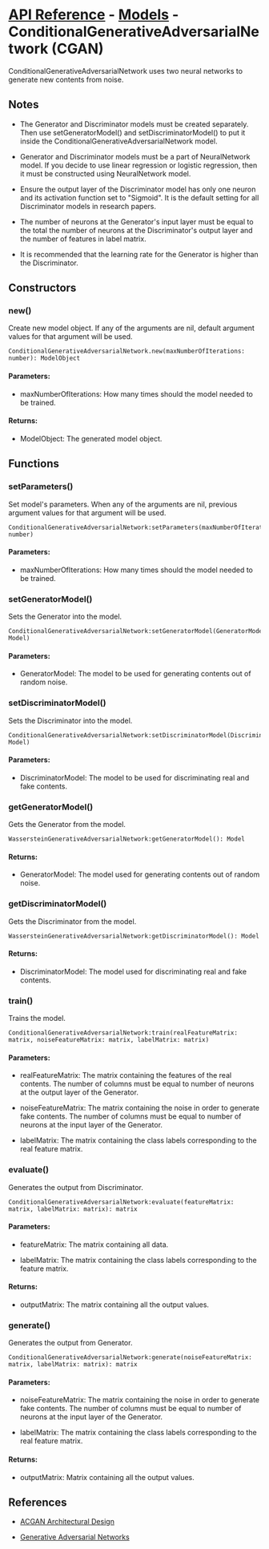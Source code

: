 # [API Reference](../../API.md) - [Models](../Models.md) - ConditionalGenerativeAdversarialNetwork (CGAN)

ConditionalGenerativeAdversarialNetwork uses two neural networks to generate new contents from noise.

## Notes

* The Generator and Discriminator models must be created separately. Then use setGeneratorModel() and setDiscriminatorModel() to put it inside the ConditionalGenerativeAdversarialNetwork model.

* Generator and Discriminator models must be a part of NeuralNetwork model. If you decide to use linear regression or logistic regression, then it must be constructed using NeuralNetwork model. 

* Ensure the output layer of the Discriminator model has only one neuron and its activation function set to "Sigmoid". It is the default setting for all Discriminator models in research papers.

* The number of neurons at the Generator's input layer must be equal to the total the number of neurons at the Discriminator's output layer and the number of features in label matrix.

* It is recommended that the learning rate for the Generator is higher than the Discriminator.

## Constructors

### new()

Create new model object. If any of the arguments are nil, default argument values for that argument will be used.

```
ConditionalGenerativeAdversarialNetwork.new(maxNumberOfIterations: number): ModelObject
```

#### Parameters:

* maxNumberOfIterations: How many times should the model needed to be trained.

#### Returns:

* ModelObject: The generated model object.

## Functions

### setParameters()

Set model's parameters. When any of the arguments are nil, previous argument values for that argument will be used.

```
ConditionalGenerativeAdversarialNetwork:setParameters(maxNumberOfIterations: number)
```

#### Parameters:

* maxNumberOfIterations: How many times should the model needed to be trained.

### setGeneratorModel()

Sets the Generator into the model. 

```
ConditionalGenerativeAdversarialNetwork:setGeneratorModel(GeneratorModel: Model)
```

#### Parameters:

* GeneratorModel: The model to be used for generating contents out of random noise.

### setDiscriminatorModel()

Sets the Discriminator into the model. 

```
ConditionalGenerativeAdversarialNetwork:setDiscriminatorModel(DiscriminatorModel: Model)
```

#### Parameters:

* DiscriminatorModel: The model to be used for discriminating real and fake contents.

### getGeneratorModel()

Gets the Generator from the model. 

```
WassersteinGenerativeAdversarialNetwork:getGeneratorModel(): Model
```

#### Returns:

* GeneratorModel: The model used for generating contents out of random noise.

### getDiscriminatorModel()

Gets the Discriminator from the model. 

```
WassersteinGenerativeAdversarialNetwork:getDiscriminatorModel(): Model
```

#### Returns:

* DiscriminatorModel: The model used for discriminating real and fake contents.

### train()

Trains the model.

```
ConditionalGenerativeAdversarialNetwork:train(realFeatureMatrix: matrix, noiseFeatureMatrix: matrix, labelMatrix: matrix)
```

#### Parameters:

* realFeatureMatrix: The matrix containing the features of the real contents. The number of columns must be equal to number of neurons at the output layer of the Generator.

* noiseFeatureMatrix: The matrix containing the noise in order to generate fake contents. The number of columns must be equal to number of neurons at the input layer of the Generator.

* labelMatrix: The matrix containing the class labels corresponding to the real feature matrix.

### evaluate()

Generates the output from Discriminator.

```
ConditionalGenerativeAdversarialNetwork:evaluate(featureMatrix: matrix, labelMatrix: matrix): matrix
```

#### Parameters:

* featureMatrix: The matrix containing all data.

* labelMatrix: The matrix containing the class labels corresponding to the feature matrix.

#### Returns:

* outputMatrix: The matrix containing all the output values.

### generate()

Generates the output from Generator.

```
ConditionalGenerativeAdversarialNetwork:generate(noiseFeatureMatrix: matrix, labelMatrix: matrix): matrix
```

#### Parameters:

* noiseFeatureMatrix: The matrix containing the noise in order to generate fake contents. The number of columns must be equal to number of neurons at the input layer of the Generator.

* labelMatrix: The matrix containing the class labels corresponding to the real feature matrix.

#### Returns:

* outputMatrix: Matrix containing all the output values.

## References

* [ACGAN Architectural Design](https://stephan-osterburg.gitbook.io/coding/coding/ml-dl/tensorfow/chapter-4-conditional-generative-adversarial-network/acgan-architectural-design)

* [Generative Adversarial Networks](https://arxiv.org/abs/1406.2661)
